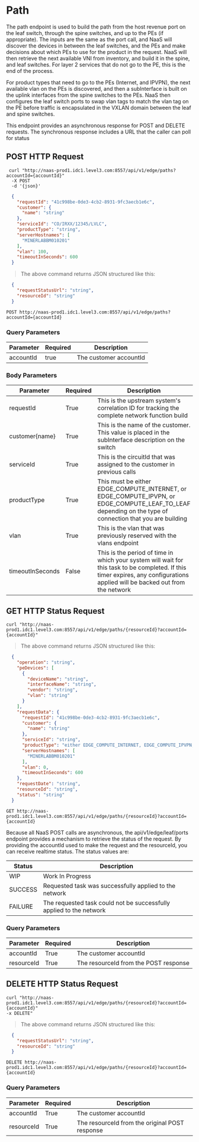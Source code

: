 # Path

The path endpoint is used to build the path from the host revenue port on the leaf switch, through the spine switches, and up to the PEs (if appropriate). The inputs are the same as the port call, and NaaS will discover the devices in between the leaf switches, and the PEs and make decisions about which PEs to use for the product in the request. NaaS will then retrieve the next available VNI from inventory, and build it in the spine, and leaf switches. For layer 2 services that do not go to the PE, this is the end of the process.

For product types that need to go to the PEs (Internet, and IPVPN), the next available vlan on the PEs is discovered, and then a subInterface is built on the uplink interfaces from the spine switches to the PEs. NaaS then configures the leaf switch ports to swap vlan tags to match the vlan tag on the PE before traffic is encapsulated in the VXLAN domain between the leaf and spine switches.

<aside class="notice">
This endpoint provides an asynchronous response for POST and DELETE requests. The synchronous response includes a URL that the caller can poll for status
</aside>

## POST HTTP Request

```shell
 curl "http://naas-prod1.idc1.level3.com:8557/api/v1/edge/paths?accountId={accountId}"
  -X POST
  -d '{json}'
```
```json
  {
    "requestId": "41c998be-0de3-4cb2-8931-9fc3aecb1e6c",
    "customer": {
      "name": "string"
    },
    "serviceId": "CO/IRXX/12345/LVLC",
    "productType": "string",
    "serverHostnames": [
      "MINERLABBM010201"
    ],
    "vlan": 100,
    "timeoutInSeconds": 600
  }
```

> The above command returns JSON structured like this:

```json
  {
    "requestStatusUrl": "string",
    "resourceId": "string"
  }
```

`POST http://naas-prod1.idc1.level3.com:8557/api/v1/edge/paths?accountId={accountId}`

### Query Parameters

Parameter | Required | Description
--------- | ------- | -----------
accountId | true | The customer accountId

### Body Parameters

Parameter | Required | Description
--------- | -------- | -----------
requestId | True | This is the upstream system's correlation ID for tracking the complete network function build
customer{name} | True | This is the name of the customer. This value is placed in the subInterface description on the switch
serviceId | True | This is the circuitId that was assigned to the customer in previous calls
productType | True | This must be either EDGE_COMPUTE_INTERNET, or EDGE_COMPUTE_IPVPN, or EDGE_COMPUTE_LEAF_TO_LEAF depending on the type of connection that you are building
vlan | True | This is the vlan that was previously reserved with the vlans endpoint
timeoutInSeconds | False | This is the period of time in which your system will wait for this task to be completed. If this timer expires, any configurations applied will be backed out from the network

## GET HTTP Status Request

```shell
curl "http://naas-prod1.idc1.level3.com:8557/api/v1/edge/paths/{resourceId}?accountId={accountId}"
```

> The above command returns JSON structured like this:

```json
  {
    "operation": "string",
    "peDevices": [
      {
        "deviceName": "string",
        "interfaceName": "string",
        "vendor": "string",
        "vlan": "string"
      }
    ],
    "requestData": {
      "requestId": "41c998be-0de3-4cb2-8931-9fc3aecb1e6c",
      "customer": {
        "name": "string"
      },
      "serviceId": "string",
      "productType": "either EDGE_COMPUTE_INTERNET, EDGE_COMPUTE_IPVPN, or EDGE_COMPUTE_LEAF_TO_LEAF",
      "serverHostnames": [
        "MINERLABBM010201"
      ],
      "vlan": 0,
      "timeoutInSeconds": 600
    },
    "requestDate": "string",
    "resourceId": "string",
    "status": "string"
  }
```

`GET http://naas-prod1.idc1.level3.com:8557/api/v1/edge/paths/{resourceId}?accountId={accountId}`

Because all NaaS POST calls are asynchronous, the api/v1/edge/leaf/ports endpoint provides a mechanism to retrieve the status of the request. By providing the accountId used to make the request and the resourceId, you can receive realtime status. The status values are:

Status | Description
------ | -----------
WIP | Work In Progress
SUCCESS | Requested task was successfully applied to the network
FAILURE | The requested task could not be successfully applied to the network


### Query Parameters

Parameter | Required | Description
--------- | -------- | -----------
accountId | True | The customer accountId
resourceId | True | The resourceId from the POST response

## DELETE HTTP Status Request

```shell
curl "http://naas-prod1.idc1.level3.com:8557/api/v1/edge/paths/{resourceId}?accountId={accountId}"
-x DELETE"
```

> The above command returns JSON structured like this:

```json
  {
    "requestStatusUrl": "string",
    "resourceId": "string"
  }
```

`DELETE http://naas-prod1.idc1.level3.com:8557/api/v1/edge/paths/{resourceId}?accountId={accountId}`

### Query Parameters

Parameter | Required | Description
--------- | -------- | -----------
accountId | True | The customer accountId
resourceId | True | The resourceId from the original POST response